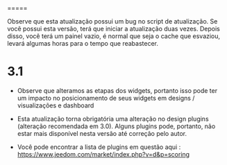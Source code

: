  
=====

Observe que esta atualização possui um bug no script de atualização.
Se você possui esta versão, terá que iniciar a atualização duas vezes.
Depois disso, você terá um painel vazio, é normal que seja o
cache que esvaziou, levará algumas horas para o tempo que
reabastecer.

3.1 
===

-   Observe que alteramos as etapas dos widgets, portanto isso pode ter
    um impacto no posicionamento de seus widgets em designs / visualizações e
    dashboard

-   Esta atualização torna obrigatória uma alteração no design
    plugins (alteração recomendada em 3.0). Alguns plugins
    pode, portanto, não estar mais disponível nesta versão até
    correção pelo autor.

-   Você pode encontrar a lista de plugins em questão aqui :
    <https://www.jeedom.com/market/index.php?v=d&p=scoring>


